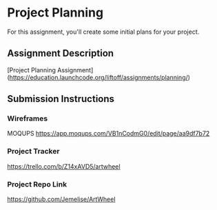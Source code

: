 # Project Planning
For this assignment, you'll create some initial plans for your project.

## Assignment Description
[Project Planning Assignment]
(https://education.launchcode.org/liftoff/assignments/planning/)

## Submission Instructions

### Wireframes
MOQUPS
https://app.moqups.com/VB1nCodmG0/edit/page/aa9df7b72

### Project Tracker

https://trello.com/b/Z14xAVD5/artwheel

### Project Repo Link

https://github.com/Jemelise/ArtWheel
